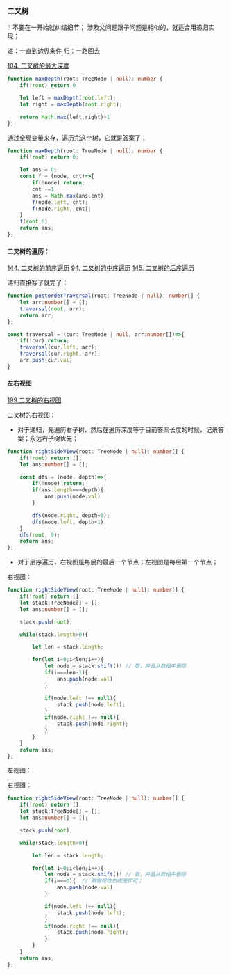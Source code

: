 
### 二叉树
!! 不要在一开始就纠结细节；
涉及父问题跟子问题是相似的，就适合用递归实现；

递：一直到边界条件
归：一路回去

[104. 二叉树的最大深度](https://leetcode.cn/problems/maximum-depth-of-binary-tree/description/)



```ts
function maxDepth(root: TreeNode | null): number {
    if(!root) return 0

    let left = maxDepth(root.left);
    let right = maxDepth(root.right);

    return Math.max(left,right)+1
};
```

通过全局变量来存，遍历完这个树，它就是答案了；
```ts
function maxDepth(root: TreeNode | null): number {
    if(!root) return 0;

    let ans = 0;
    const f = (node, cnt)=>{
        if(!node) return;
        cnt +=1
        ans = Math.max(ans,cnt)
        f(node.left, cnt);
        f(node.right, cnt);
    }
    f(root,0)
    return ans;
};
```

#### 二叉树的遍历：

[144. 二叉树的前序遍历](https://leetcode-cn.com/problems/binary-tree-preorder-traversal/)
[94. 二叉树的中序遍历](https://leetcode-cn.com/problems/binary-tree-inorder-traversal/)
[145. 二叉树的后序遍历](https://leetcode-cn.com/problems/binary-tree-postorder-traversal/)

递归直接写了就完了；
```ts
function postorderTraversal(root: TreeNode | null): number[] {
    let arr:number[] = [];
    traversal(root, arr);
    return arr;
};

const traversal = (cur: TreeNode | null, arr:number[])=>{
    if(!cur) return;
    traversal(cur.left, arr);
    traversal(cur.right, arr);
    arr.push(cur.val)
}
```

#### 左右视图

[199.二叉树的右视图](https://leetcode.cn/problems/binary-tree-right-side-view/description/)

二叉树的右视图：

- 对于递归，先遍历右子树，然后在遍历深度等于目前答案长度的时候，记录答案；永远右子树优先；

```ts
function rightSideView(root: TreeNode | null): number[] {
    if(!root) return [];
    let ans:number[] = [];

    const dfs = (node, depth)=>{
        if(!node) return;
        if(ans.length===depth){
            ans.push(node.val)
        }

        dfs(node.right, depth+1);
        dfs(node.left, depth+1);
    }
    dfs(root, 0);
    return ans;
};
```


- 对于层序遍历，右视图是每层的最后一个节点；左视图是每层第一个节点；

右视图：

```ts
function rightSideView(root: TreeNode | null): number[] {
    if(!root) return [];
    let stack:TreeNode[] = [];
    let ans:number[] = [];

    stack.push(root);

    while(stack.length>0){

        let len = stack.length;

        for(let i=0;i<len;i++){
            let node = stack.shift()! // 取，并且从数组中删除
            if(i===len-1){
                ans.push(node.val)
            }

            if(node.left !== null){
                stack.push(node.left);
            }
            if(node.right !== null){
                stack.push(node.right);
            }
        }
    }
    return ans;
};
```

左视图：

右视图：

```ts
function rightSideView(root: TreeNode | null): number[] {
    if(!root) return [];
    let stack:TreeNode[] = [];
    let ans:number[] = [];

    stack.push(root);

    while(stack.length>0){

        let len = stack.length;

        for(let i=0;i<len;i++){
            let node = stack.shift()! // 取，并且从数组中删除
            if(i===0){  // 稍微修改右视图即可；
                ans.push(node.val)
            }

            if(node.left !== null){
                stack.push(node.left);
            }
            if(node.right !== null){
                stack.push(node.right);
            }
        }
    }
    return ans;
};
```
